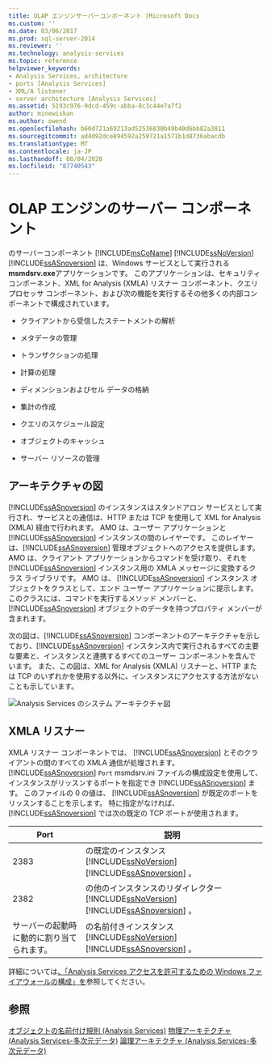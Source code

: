 ```yaml
---
title: OLAP エンジンサーバーコンポーネント |Microsoft Docs
ms.custom: ''
ms.date: 03/06/2017
ms.prod: sql-server-2014
ms.reviewer: ''
ms.technology: analysis-services
ms.topic: reference
helpviewer_keywords:
- Analysis Services, architecture
- ports [Analysis Services]
- XML/A listener
- server architecture [Analysis Services]
ms.assetid: 5193c976-9dcd-459c-abba-8c3c44e7a7f2
author: minewiskan
ms.author: owend
ms.openlocfilehash: b60d721a69213ad52536830b49b40d6bb82a3811
ms.sourcegitcommit: ad4d92dce894592a259721a1571b1d8736abacdb
ms.translationtype: MT
ms.contentlocale: ja-JP
ms.lasthandoff: 08/04/2020
ms.locfileid: "87740543"
---
```

# <a name="olap-engine-server-components"></a>OLAP エンジンのサーバー コンポーネント
  のサーバーコンポーネント [!INCLUDE[msCoName](../../../includes/msconame-md.md)] [!INCLUDE[ssNoVersion](../../../includes/ssnoversion-md.md)] [!INCLUDE[ssASnoversion](../../../includes/ssasnoversion-md.md)] は、Windows サービスとして実行される**msmdsrv.exe**アプリケーションです。 このアプリケーションは、セキュリティ コンポーネント、XML for Analysis (XMLA) リスナー コンポーネント、クエリ プロセッサ コンポーネント、および次の機能を実行するその他多くの内部コンポーネントで構成されています。

-   クライアントから受信したステートメントの解析

-   メタデータの管理

-   トランザクションの処理

-   計算の処理

-   ディメンションおよびセル データの格納

-   集計の作成

-   クエリのスケジュール設定

-   オブジェクトのキャッシュ

-   サーバー リソースの管理

## <a name="architectural-diagram"></a>アーキテクチャの図
 [!INCLUDE[ssASnoversion](../../../includes/ssasnoversion-md.md)] のインスタンスはスタンドアロン サービスとして実行され、サービスとの通信は、HTTP または TCP を使用して XML for Analysis (XMLA) 経由で行われます。 AMO は、ユーザー アプリケーションと [!INCLUDE[ssASnoversion](../../../includes/ssasnoversion-md.md)] インスタンスの間のレイヤーです。 このレイヤーは、[!INCLUDE[ssASnoversion](../../../includes/ssasnoversion-md.md)] 管理オブジェクトへのアクセスを提供します。 AMO は、クライアント アプリケーションからコマンドを受け取り、それを [!INCLUDE[ssASnoversion](../../../includes/ssasnoversion-md.md)] インスタンス用の XMLA メッセージに変換するクラス ライブラリです。 AMO は、 [!INCLUDE[ssASnoversion](../../../includes/ssasnoversion-md.md)] インスタンス オブジェクトをクラスとして、エンド ユーザー アプリケーションに提示します。このクラスには、コマンドを実行するメソッド メンバーと、 [!INCLUDE[ssASnoversion](../../../includes/ssasnoversion-md.md)] オブジェクトのデータを持つプロパティ メンバーが含まれます。

 次の図は、[!INCLUDE[ssASnoversion](../../../includes/ssasnoversion-md.md)] コンポーネントのアーキテクチャを示しており、[!INCLUDE[ssASnoversion](../../../includes/ssasnoversion-md.md)] インスタンス内で実行されるすべての主要な要素と、インスタンスと連携するすべてのユーザー コンポーネントを含んでいます。 また、この図は、XML for Analysis (XMLA) リスナーと、HTTP または TCP のいずれかを使用する以外に、インスタンスにアクセスする方法がないことも示しています。

 ![Analysis Services のシステム アーキテクチャ図](../../../analysis-services/dev-guide/media/analysisservicessystemarchitecture.gif "Analysis Services のシステム アーキテクチャ図")

## <a name="xmla-listener"></a>XMLA リスナー
 XMLA リスナー コンポーネントでは、 [!INCLUDE[ssASnoversion](../../../includes/ssasnoversion-md.md)] とそのクライアントの間のすべての XMLA 通信が処理されます。 [!INCLUDE[ssASnoversion](../../../includes/ssasnoversion-md.md)] `Port` msmdsrv.ini ファイルの構成設定を使用して、インスタンスがリッスンするポートを指定でき [!INCLUDE[ssASnoversion](../../../includes/ssasnoversion-md.md)] ます。 このファイルの 0 の値は、 [!INCLUDE[ssASnoversion](../../../includes/ssasnoversion-md.md)] が既定のポートをリッスンすることを示します。 特に指定がなければ、 [!INCLUDE[ssASnoversion](../../../includes/ssasnoversion-md.md)] では次の既定の TCP ポートが使用されます。

|Port|説明|
|----------|-----------------|
|2383|の既定のインスタンス [!INCLUDE[ssNoVersion](../../../includes/ssnoversion-md.md)] [!INCLUDE[ssASnoversion](../../../includes/ssasnoversion-md.md)] 。|
|2382|の他のインスタンスのリダイレクター [!INCLUDE[ssNoVersion](../../../includes/ssnoversion-md.md)] [!INCLUDE[ssASnoversion](../../../includes/ssasnoversion-md.md)] 。|
|サーバーの起動時に動的に割り当てられます。|の名前付きインスタンス [!INCLUDE[ssNoVersion](../../../includes/ssnoversion-md.md)] [!INCLUDE[ssASnoversion](../../../includes/ssasnoversion-md.md)] 。|

 詳細については[、「Analysis Services アクセスを許可するための Windows ファイアウォールの構成」を](../../instances/configure-the-windows-firewall-to-allow-analysis-services-access.md)参照してください。

## <a name="see-also"></a>参照
 [オブジェクトの名前付け規則 &#40;Analysis Services&#41;](object-naming-rules-analysis-services.md) [物理アーキテクチャ &#40;Analysis Services-多次元データ&#41;](understanding-microsoft-olap-physical-architecture.md) [論理アーキテクチャ &#40;Analysis Services-多次元データ&#41;](../olap-logical/understanding-microsoft-olap-logical-architecture.md)


